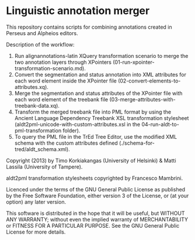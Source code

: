 Linguistic annotation merger
============================

This repository contains scripts for combining annotations created in Perseus and Alpheios editors.

Description of the workflow:

1. Run alignannotations-latin XQuery transformation scenario to merge the two annotation layers through XPointers (01-run-xpointer-transformation-scenario.md). 
2. Convert the segmentation and status annotation into XML attributes for each word element inside the XPointer file (02-convert-elements-to-attributes.xq).
3. Merge the segmentation and status attributes of the XPointer file with each word element of the treebank file (03-merge-attributes-with-treebank-data.xq).
4. Transform the merged treebank file into PML format by using the Ancient Language Dependency Treebank XSL transformation stylesheet (aldt2pml-unicode-with-custom-attributes.xsl in the 04-run-aldt-to-pml-transformation folder).
5. To query the PML file in the TrEd Tree Editor, use the modified XML schema with the custom attributes defined (./schema-for-tred/aldt_schema.xml).

Copyright (2013) by Timo Korkiakangas (University of Helsinki) & Matti Lassila (University of Tampere).

aldt2pml transformation stylesheets copyrighted by Francesco Mambrini.

Licenced under the terms of the GNU General Public License as published by the Free Software Foundation, either version 3 of the License, or (at your option) any later version.

This software is distributed in the hope that it will be useful, but WITHOUT ANY WARRANTY; without even the implied warranty of MERCHANTABILITY or FITNESS FOR A PARTICULAR PURPOSE. See the GNU General Public License for more details.



